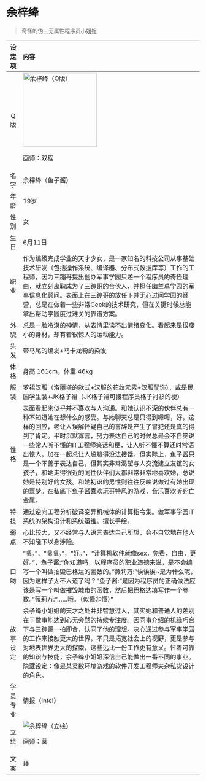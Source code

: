 # 余梓绛
> 奇怪的伪三无属性程序员小姐姐

|设定项|内容|
|:-:|:-|
|Q版|<img src="/img/Q/Q-yuzijiang.png" alt="余梓绛（Q版）" height="193px"><p>画师：双程</p>|
|名字|余梓绛（鱼子酱）|
|年龄|19岁|
|性别|女|
|生日|6月11日|
|职业|作为跳级完成学业的天才少女，是一家知名的科技公司从事基础技术研发（包括操作系统、编译器、分布式数据库等）工作的工程师，因为三蹦哥提出创办军事学园只差一个程序员的奇怪理由，就立刻离职成为了三蹦哥的合伙人，并担任幽兰草学园的军事信息化顾问。表面上在三蹦哥的放任下并无心过问学园的经营，总是在做着一些非常Geek的技术研究，但在关键时候总能拿出帮助学园度过难关的靠谱方案。|
|外貌|总是一脸冷漠的神情，从表情里读不出情绪变化。看起来是很瘦小的身材，却有着很惊人的运动能力。|
|头发|带马尾的编发+马卡龙粉的染发|
|体格|身高 161cm，体重 46kg|
|服装|萝裙汉服（洛丽塔的款式+汉服的花纹元素+汉服配饰），或是民国学生装+JK格子裙（JK格子裙可接程序员格子衬衫的梗）|
|性格|表面看起来似乎并不喜欢与人沟通。和她认识不深的伙伴总有一种不知道她在想什么的感受。与她聊天总是只得到嗯嗯，好，这样的回应，老让人误解怀疑自己的言辞是产生了冒犯还是真的得到了肯定。平时沉默寡言，努力表达自己的时候总是会不自觉说一些常人听不懂的IT工程师笑话和梗，让人听不懂不算还时常语出惊人，加在一起总让人尴尬得没法接话。但实际上，鱼子酱只是一个不善于表达自己，但其实非常渴望与人交流建立友谊的女孩子，和她走得很近的同性伙伴们大都非常非常地喜欢她，总说她是特别好的女孩。和她初识的男性则往往反映说做过有她出现的噩梦。在私底下鱼子酱喜欢玩哥特风的游戏，音乐喜欢听死亡金属。|
|特技|通过逆向工程分析破译变异机械体的计算指令集。做军事学园IT系统的架构设计和系统运维。擅长手绘。|
|弱点|心比较大，又不经常与人语言表达自己所想，会不自觉地在他人不知晓下以身涉险。|
|口吻|“嗯。”，“嗯嗯。”，“好。”，“计算机软件就像sex，免费，自由，更好。”，鱼子酱:“你知道吗，以程序员的职业道德来说，是不会编写一个叫做摧毁巴格达的函数的。”薇莉万:”诶诶诶~是为什么呢，因为这样子太不人道了吗？“鱼子酱:“是因为程序员的正确做法应该是写一个叫做摧毁城市的函数，然后把巴格达填写作一个参数。”薇莉万:“……哦。（似懂非懂）”|
|故事设定|余子绛小姐姐的天才之处并非智慧过人，其实她和普通人的差别在于做事能达到心无旁骛的持续专注度。因同事介绍的机缘巧合下与三蹦哥一拍即合，认同了他的理想。决心通过参与军事学园的工作来接触更大的世界，不只是拓宽社会上的视野，更是参与对地表世界更大的探索，这些远比一份工作更有意义。怀着可靠的知识与技能，余子绛小姐姐深信自己能做出一番不同的事业。隐藏设定：像是某灵数环境游戏的软件开发工程师夹杂私货设计的角色。|
|学员专业|情报（Intel）|
|立绘|![余梓绛（立绘）](/img/figure/yuzijiang.png)<p>画师：蓂</p>|
|文案|瑾|